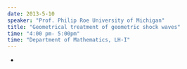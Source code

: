 ```yaml
---
date: 2013-5-10
speaker: "Prof. Philip Roe University of Michigan"
title: "Geometrical treatment of geometric shock waves"
time: "4:00 pm- 5:00pm" 
time: "Department of Mathematics, LH-I"
---
```

-
